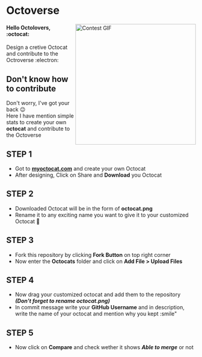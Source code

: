 # Octoverse
<img align="right" alt="Contest GIF" width=320 src="https://octodex.github.com/images/jetpacktocat.png" />

#### Hello Octolovers, :octocat: <br>
Design a cretive Octocat and contribute to the Octroverse :electron:

## Don't know how to contribute 
Don't worry, I've got your back :wink: <br>
Here I have mention simple stats to create your own **octocat** and contribute to the Octoverse

## STEP 1
- Got to **[myoctocat.com](https://myoctocat.com/)** and create your own Octocat 
- After designing, Click on Share and **Download** you Octocat

## STEP 2
- Downloaded Octocat will be in the form of **octocat.png**
- Rename it to any exciting name you want to give it to your customized Octocat :star_struck:

## STEP 3 
- Fork this repository by clicking **Fork Button** on top right corner
- Now enter the **Octocats** folder and click on **Add File > Upload Files**

## STEP 4
- Now drag your customized octocat and add them to the repository ***(Don't forget to rename **octocat.png**)***
- In commit message write your **GitHub Username** and in description, write the name of your octocat and mention why you kept :smile"

## STEP 5 
- Now click on **Compare** and check wether it shows ***Able to merge*** or not


